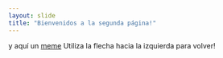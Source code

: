 ```yaml
---
layout: slide
title: "Bienvenidos a la segunda página!"
---
```

y aquí un [meme](![image](https://user-images.githubusercontent.com/88937471/139707760-dcbadd2c-178b-4ec5-b544-be081011d253.png))
Utiliza la flecha hacia la izquierda para volver!

